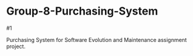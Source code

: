 # Group-8-Purchasing-System
#1

Purchasing System for Software Evolution and Maintenance assignment project.
